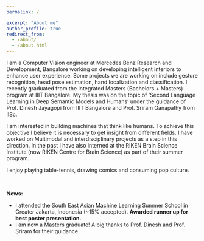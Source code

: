 ```yaml
---
permalink: /

excerpt: "About me"
author_profile: true
redirect_from: 
  - /about/
  - /about.html
---
```


I am a Computer Vision engineer at Mercedes Benz Research and Development, Bangalore working on developing intelligent interiors to enhance user experience. Some projects we are working on include gesture recognition, head pose estimation, hand localization and classification. I recently graduated from the Integrated Masters (Bachelors + Masters) program at IIIT Bangalore. My thesis was on the topic of ‘Second Language Learning in Deep Semantic Models and Humans’ under the guidance of Prof. Dinesh Jayagopi from IIIT Bangalore and Prof. Sriram Ganapathy from IISc.

I am interested in building machines that think like humans. To achieve this objective I believe it is necessary to get insight from different fields. I have worked on Multimodal and interdisciplinary projects as a step in this direction. In the past I have also interned at the RIKEN Brain Science Institute (now RIKEN Centre for Brain Science) as part of their summer program.  

I enjoy playing table-tennis, drawing comics and consuming pop culture.

<br/>

**News:**
* I attended the South East Asian Machine Learning Summer School in Greater Jakarta, Indonesia (~15% accepted). __Awarded runner up for best poster presentation.__
* I am now a Masters graduate! A big thanks to Prof. Dinesh and Prof. Sriram for their guidance.

